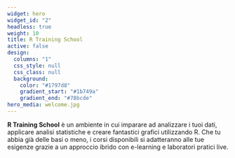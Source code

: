 ```yaml
---
widget: hero
widget_id: "2"
headless: true
weight: 10
title: R Training School
active: false
design:
  columns: "1"
  css_style: null
  css_class: null
  background:
    color: "#1797d8"
    gradient_start: "#1b749a"
    gradient_end: "#78bcde"
hero_media: welcome.jpg
---
```

**R Training School** è un ambiente in cui imparare ad analizzare i tuoi dati, applicare analisi statistiche e creare fantastici grafici utilizzando R. Che tu abbia già delle basi o meno, i corsi disponibili si adatteranno alle tue esigenze grazie a un approccio ibrido con e-learning e laboratori pratici live.